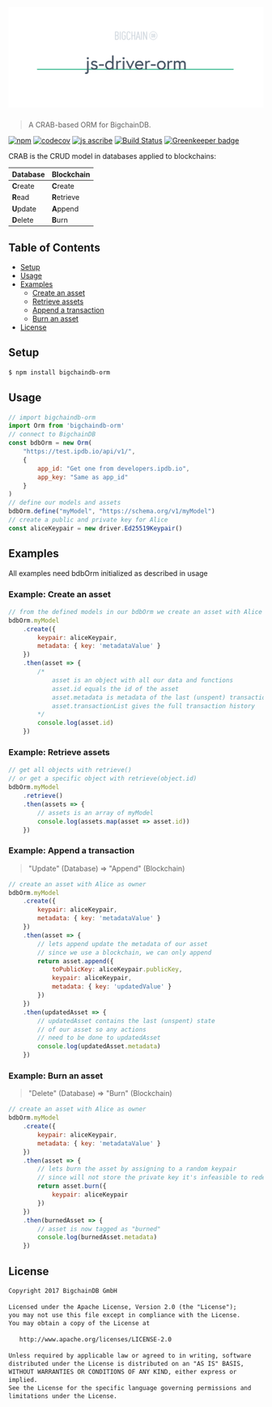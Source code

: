 # [![js-bigchaindb-driver](media/repo-banner@2x.png)](https://www.bigchaindb.com)

> A CRAB-based ORM for BigchainDB.

[![npm](https://img.shields.io/npm/v/bigchaindb-orm.svg)](https://www.npmjs.com/package/bigchaindb-orm)
[![codecov](https://codecov.io/gh/bigchaindb/js-driver-orm/branch/master/graph/badge.svg)](https://codecov.io/gh/bigchaindb/js-driver-orm)
[![js ascribe](https://img.shields.io/badge/js-ascribe-39BA91.svg)](https://github.com/ascribe/javascript)
[![Build Status](https://travis-ci.org/bigchaindb/js-driver-orm.svg?branch=master)](https://travis-ci.org/bigchaindb/js-driver-orm)
[![Greenkeeper badge](https://badges.greenkeeper.io/bigchaindb/js-driver-orm.svg)](https://greenkeeper.io/)

CRAB is the CRUD model in databases applied to blockchains:

| Database   | Blockchain   |
| ---------- | ------------ |
| **C**reate | **C**reate   |
| **R**ead   | **R**etrieve |
| **U**pdate | **A**ppend   |
| **D**elete | **B**urn     |

## Table of Contents

- [Setup](#setup)
- [Usage](#usage)
- [Examples](#examples)
    - [Create an asset](#example-create-an-asset)
    - [Retrieve assets](#example-retrieve-assets)
    - [Append a transaction](#example-append-a-transaction)
    - [Burn an asset](#example-burn-an-asset)
- [License](#license)

## Setup

```bash
$ npm install bigchaindb-orm
```

## Usage

```javascript
// import bigchaindb-orm
import Orm from 'bigchaindb-orm'
// connect to BigchainDB
const bdbOrm = new Orm(
    "https://test.ipdb.io/api/v1/",
    {
        app_id: "Get one from developers.ipdb.io",
        app_key: "Same as app_id"
    }
)
// define our models and assets
bdbOrm.define("myModel", "https://schema.org/v1/myModel")
// create a public and private key for Alice
const aliceKeypair = new driver.Ed25519Keypair()
```

## Examples

All examples need bdbOrm initialized as described in usage

### Example: Create an asset

```javascript
// from the defined models in our bdbOrm we create an asset with Alice as owner
bdbOrm.myModel
    .create({
        keypair: aliceKeypair,
        metadata: { key: 'metadataValue' }
    })
    .then(asset => {
        /*
            asset is an object with all our data and functions
            asset.id equals the id of the asset
            asset.metadata is metadata of the last (unspent) transaction
            asset.transactionList gives the full transaction history
        */
        console.log(asset.id)
    })
```

### Example: Retrieve assets

```javascript
// get all objects with retrieve()
// or get a specific object with retrieve(object.id)
bdbOrm.myModel
    .retrieve()
    .then(assets => {
        // assets is an array of myModel
        console.log(assets.map(asset => asset.id))
    })
```

### Example: Append a transaction
> "Update" (Database) => "Append" (Blockchain)

```javascript
// create an asset with Alice as owner
bdbOrm.myModel
    .create({
        keypair: aliceKeypair,
        metadata: { key: 'metadataValue' }
    })
    .then(asset => {
        // lets append update the metadata of our asset
        // since we use a blockchain, we can only append
        return asset.append({
            toPublicKey: aliceKeypair.publicKey,
            keypair: aliceKeypair,
            metadata: { key: 'updatedValue' }
        })
    })   
    .then(updatedAsset => {
        // updatedAsset contains the last (unspent) state
        // of our asset so any actions
        // need to be done to updatedAsset
        console.log(updatedAsset.metadata)
    })
```

### Example: Burn an asset
> "Delete" (Database) => "Burn" (Blockchain)

```javascript
// create an asset with Alice as owner
bdbOrm.myModel
    .create({
        keypair: aliceKeypair,
        metadata: { key: 'metadataValue' }
    })
    .then(asset => {
        // lets burn the asset by assigning to a random keypair
        // since will not store the private key it's infeasible to redeem the asset
        return asset.burn({
            keypair: aliceKeypair
        })
    })
    .then(burnedAsset => {
        // asset is now tagged as "burned"
        console.log(burnedAsset.metadata)
    })
```

## License

```
Copyright 2017 BigchainDB GmbH

Licensed under the Apache License, Version 2.0 (the "License");
you may not use this file except in compliance with the License.
You may obtain a copy of the License at

   http://www.apache.org/licenses/LICENSE-2.0

Unless required by applicable law or agreed to in writing, software
distributed under the License is distributed on an "AS IS" BASIS,
WITHOUT WARRANTIES OR CONDITIONS OF ANY KIND, either express or implied.
See the License for the specific language governing permissions and
limitations under the License.
```
